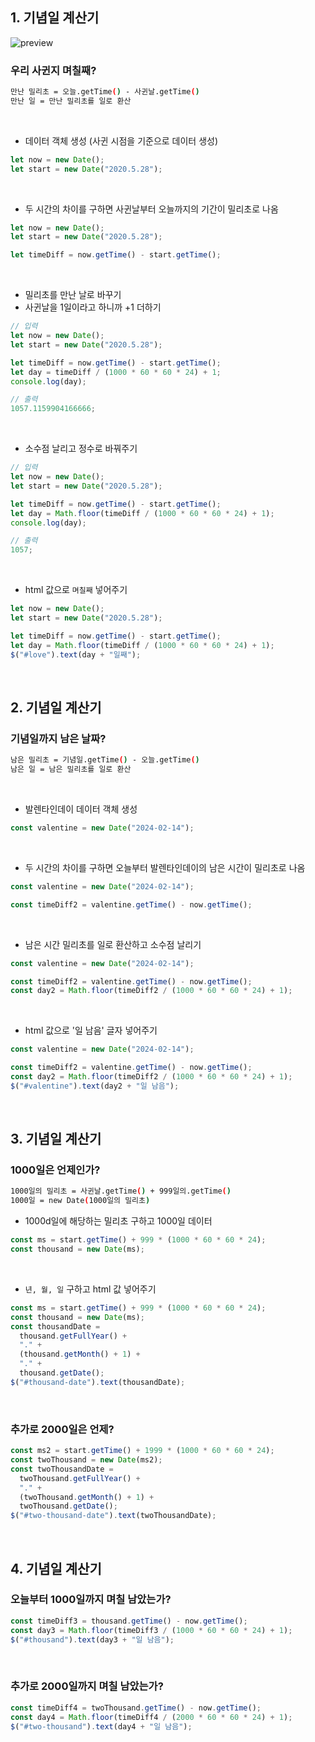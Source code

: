 ## 1. 기념일 계산기
![preview](https://user-images.githubusercontent.com/117449788/233088408-edcf0d05-9f4e-457a-99d9-9d9820fef8f0.png)  
### 우리 사귄지 며칠째?
```bash
만난 밀리초 = 오늘.getTime() - 사귄날.getTime()
만난 일 = 만난 밀리초를 일로 환산
```

<br>

- 데이터 객체 생성 (사귄 시점을 기준으로 데이터 생성)

```javascript
let now = new Date();
let start = new Date("2020.5.28");
```

<br>

- 두 시간의 차이를 구하면 사귄날부터 오늘까지의 기간이 밀리초로 나옴

```javascript
let now = new Date();
let start = new Date("2020.5.28");

let timeDiff = now.getTime() - start.getTime();
```

<br>

- 밀리초를 만난 날로 바꾸기
- 사귄날을 1일이라고 하니까 +1 더하기

```javascript
// 입력
let now = new Date();
let start = new Date("2020.5.28");

let timeDiff = now.getTime() - start.getTime();
let day = timeDiff / (1000 * 60 * 60 * 24) + 1;
console.log(day);

// 출력
1057.1159904166666;
```

<br>

- 소수점 날리고 정수로 바꿔주기

```javascript
// 입력
let now = new Date();
let start = new Date("2020.5.28");

let timeDiff = now.getTime() - start.getTime();
let day = Math.floor(timeDiff / (1000 * 60 * 60 * 24) + 1);
console.log(day);

// 출력
1057;
```

<br>

- html 값으로 `며칠째` 넣어주기

```javascript
let now = new Date();
let start = new Date("2020.5.28");

let timeDiff = now.getTime() - start.getTime();
let day = Math.floor(timeDiff / (1000 * 60 * 60 * 24) + 1);
$("#love").text(day + "일째");
```

<br>

## 2. 기념일 계산기

### 기념일까지 남은 날짜?

```bash
남은 밀리초 = 기념일.getTime() - 오늘.getTime()
남은 일 = 남은 밀리초를 일로 환산
```

<br>

- 발렌타인데이 데이터 객체 생성

```javascript
const valentine = new Date("2024-02-14");
```

<br>

- 두 시간의 차이를 구하면 오늘부터 발렌타인데이의 남은 시간이 밀리초로 나옴

```javascript
const valentine = new Date("2024-02-14");

const timeDiff2 = valentine.getTime() - now.getTime();
```

<br>

- 남은 시간 밀리초를 일로 환산하고 소수점 날리기

```javascript
const valentine = new Date("2024-02-14");

const timeDiff2 = valentine.getTime() - now.getTime();
const day2 = Math.floor(timeDiff2 / (1000 * 60 * 60 * 24) + 1);
```

<br>

- html 값으로 '일 남음' 글자 넣어주기

```javascript
const valentine = new Date("2024-02-14");

const timeDiff2 = valentine.getTime() - now.getTime();
const day2 = Math.floor(timeDiff2 / (1000 * 60 * 60 * 24) + 1);
$("#valentine").text(day2 + "일 남음");
```

<br>

## 3. 기념일 계산기

### 1000일은 언제인가?

```bash
1000일의 밀리초 = 사귄날.getTime() + 999일의.getTime()
1000일 = new Date(1000일의 밀리초)
```

- 1000d일에 해당하는 밀리초 구하고 1000일 데이터

```javascript
const ms = start.getTime() + 999 * (1000 * 60 * 60 * 24);
const thousand = new Date(ms);
```

<br>

- `년, 월, 일` 구하고 html 값 넣어주기

```javascript
const ms = start.getTime() + 999 * (1000 * 60 * 60 * 24);
const thousand = new Date(ms);
const thousandDate =
  thousand.getFullYear() +
  "." +
  (thousand.getMonth() + 1) +
  "." +
  thousand.getDate();
$("#thousand-date").text(thousandDate);
```

<br>

### 추가로 2000일은 언제?

```javascript
const ms2 = start.getTime() + 1999 * (1000 * 60 * 60 * 24);
const twoThousand = new Date(ms2);
const twoThousandDate =
  twoThousand.getFullYear() +
  "." +
  (twoThousand.getMonth() + 1) +
  twoThousand.getDate();
$("#two-thousand-date").text(twoThousandDate);
```

<br>

## 4. 기념일 계산기

### 오늘부터 1000일까지 며칠 남았는가?

```javascript
const timeDiff3 = thousand.getTime() - now.getTime();
const day3 = Math.floor(timeDiff3 / (1000 * 60 * 60 * 24) + 1);
$("#thousand").text(day3 + "일 남음");
```

<br>

### 추가로 2000일까지 며칠 남았는가?

```javascript
const timeDiff4 = twoThousand.getTime() - now.getTime();
const day4 = Math.floor(timeDiff4 / (2000 * 60 * 60 * 24) + 1);
$("#two-thousand").text(day4 + "일 남음");
```
